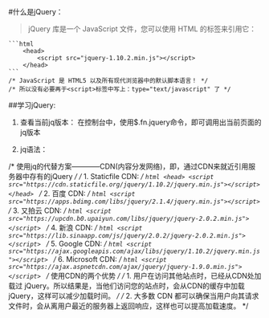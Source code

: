 #什么是jQuery：
> jQuery 库是一个 JavaScript 文件，您可以使用 HTML 的<script></script>标签来引用它：

	```html
		<head>
			<script src="jquery-1.10.2.min.js"></script>
		</head>
	```
	/* JavaScript 是 HTML5 以及所有现代浏览器中的默认脚本语言！ */
	/* 所以没有必要再于<script>标签中写上：type="text/javascript" 了 */
##学习jQuery:
1. 查看当前jq版本：
在控制台中，使用$.fn.jquery命令，即可调用出当前页面的jq版本

2. jq语法：











/* 使用jq的代替方案————CDN(内容分发网络)，即，通过CDN来就近引用服务器中存有的jQuery */
/* 1. Staticfile CDN: */
	```html
		<head>
			<script src="https://cdn.staticfile.org/jquery/1.10.2/jquery.min.js"></script>
		</head>
	```
/* 2. 百度 CDN: */
	```html
		<script src="https://apps.bdimg.com/libs/jquery/2.1.4/jquery.min.js"></script>
	```
/* 3. 又拍云 CDN: */
	```html
		<script src="https://upcdn.b0.upaiyun.com/libs/jquery/jquery-2.0.2.min.js"></script>
	```
/* 4. 新浪 CDN: */
	```html
		<script src="https://lib.sinaapp.com/js/jquery/2.0.2/jquery-2.0.2.min.js"></script>
	```
/* 5. Google CDN: */
	```html
		<script src="https://ajax.googleapis.com/ajax/libs/jquery/1.10.2/jquery.min.js"></script>
	```
/* 6. Microsoft CDN: */
	```html
		<script src="https://ajax.aspnetcdn.com/ajax/jquery/jquery-1.9.0.min.js"></script>
	```
/* 使用CDN的两个优势 */
/* 1. 用户在访问其他站点时，已经从CDN处加载过 jQuery。所以结果是，当他们访问您的站点时，会从CDN的缓存中加载 jQuery，这样可以减少加载时间。 */
/* 2. 大多数 CDN 都可以确保当用户向其请求文件时，会从离用户最近的服务器上返回响应，这样也可以提高加载速度。 */